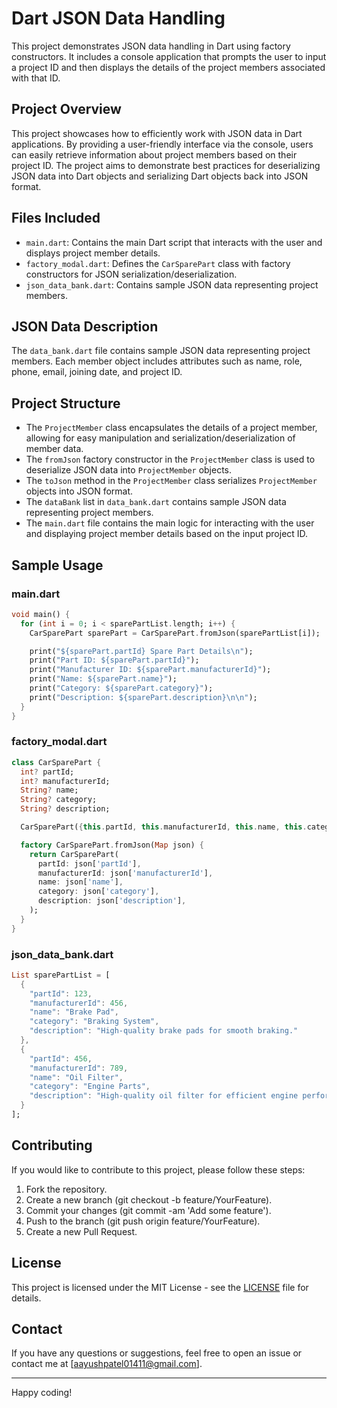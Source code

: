 # Dart JSON Data Handling

This project demonstrates JSON data handling in Dart using factory constructors. It includes a console application that prompts the user to input a project ID and then displays the details of the project members associated with that ID.

## Project Overview

This project showcases how to efficiently work with JSON data in Dart applications. By providing a user-friendly interface via the console, users can easily retrieve information about project members based on their project ID. The project aims to demonstrate best practices for deserializing JSON data into Dart objects and serializing Dart objects back into JSON format.

## Files Included

- `main.dart`: Contains the main Dart script that interacts with the user and displays project member details.
- `factory_modal.dart`: Defines the `CarSparePart` class with factory constructors for JSON serialization/deserialization.
- `json_data_bank.dart`: Contains sample JSON data representing project members.

## JSON Data Description

The `data_bank.dart` file contains sample JSON data representing project members. Each member object includes attributes such as name, role, phone, email, joining date, and project ID.

## Project Structure

- The `ProjectMember` class encapsulates the details of a project member, allowing for easy manipulation and serialization/deserialization of member data.
- The `fromJson` factory constructor in the `ProjectMember` class is used to deserialize JSON data into `ProjectMember` objects.
- The `toJson` method in the `ProjectMember` class serializes `ProjectMember` objects into JSON format.
- The `dataBank` list in `data_bank.dart` contains sample JSON data representing project members.
- The `main.dart` file contains the main logic for interacting with the user and displaying project member details based on the input project ID.

## Sample Usage

### main.dart

```dart
void main() {
  for (int i = 0; i < sparePartList.length; i++) {
    CarSparePart sparePart = CarSparePart.fromJson(sparePartList[i]);

    print("${sparePart.partId} Spare Part Details\n");
    print("Part ID: ${sparePart.partId}");
    print("Manufacturer ID: ${sparePart.manufacturerId}");
    print("Name: ${sparePart.name}");
    print("Category: ${sparePart.category}");
    print("Description: ${sparePart.description}\n\n");
  }
}
```


### factory_modal.dart
```dart
class CarSparePart {
  int? partId;
  int? manufacturerId;
  String? name;
  String? category;
  String? description;

  CarSparePart({this.partId, this.manufacturerId, this.name, this.category, this.description});

  factory CarSparePart.fromJson(Map json) {
    return CarSparePart(
      partId: json['partId'],
      manufacturerId: json['manufacturerId'],
      name: json['name'],
      category: json['category'],
      description: json['description'],
    );
  }
}

```

### json_data_bank.dart

```dart
List sparePartList = [
  {
    "partId": 123,
    "manufacturerId": 456,
    "name": "Brake Pad",
    "category": "Braking System",
    "description": "High-quality brake pads for smooth braking."
  },
  {
    "partId": 456,
    "manufacturerId": 789,
    "name": "Oil Filter",
    "category": "Engine Parts",
    "description": "High-quality oil filter for efficient engine performance and protection."
  }
];
```

## Contributing

If you would like to contribute to this project, please follow these steps:

1. Fork the repository.
2. Create a new branch (git checkout -b feature/YourFeature).
3. Commit your changes (git commit -am 'Add some feature').
4. Push to the branch (git push origin feature/YourFeature).
5. Create a new Pull Request.

## License

This project is licensed under the MIT License - see the [LICENSE](LICENSE) file for details.

## Contact

If you have any questions or suggestions, feel free to open an issue or contact me at [aayushpatel01411@gmail.com].

---

Happy coding!
